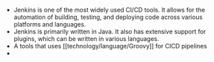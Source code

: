 - Jenkins is one of the most widely used CI/CD tools. It allows for the automation of building, testing, and deploying code across various platforms and languages.
- Jenkins is primarily written in Java. It also has extensive support for plugins, which can be written in various languages.
- A tools that uses [[technology/language/Groovy]] for CICD pipelines
-